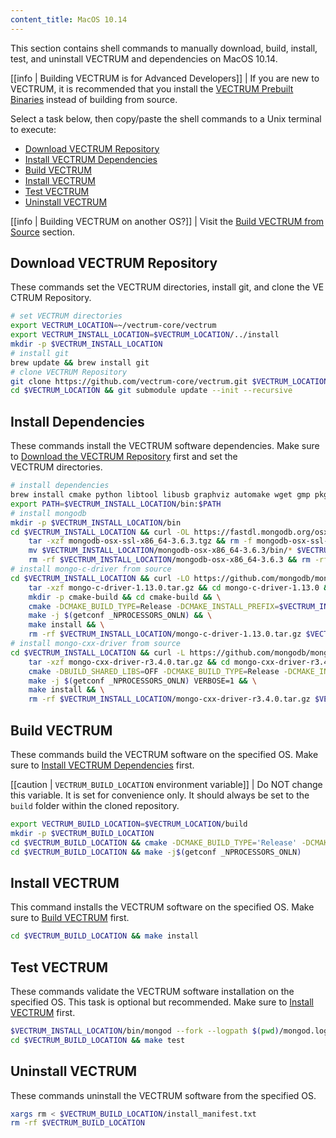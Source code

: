 ```yaml
---
content_title: MacOS 10.14
---
```


This section contains shell commands to manually download, build, install, test, and uninstall VECTRUM and dependencies on MacOS 10.14.

[[info | Building VECTRUM is for Advanced Developers]]
| If you are new to VECTRUM, it is recommended that you install the [VECTRUM Prebuilt Binaries](../../../00_install-prebuilt-binaries.md) instead of building from source.

Select a task below, then copy/paste the shell commands to a Unix terminal to execute:

* [Download VECTRUM Repository](#download-vectrum-repository)
* [Install VECTRUM Dependencies](#install-vectrum-dependencies)
* [Build VECTRUM](#build-vectrum)
* [Install VECTRUM](#install-vectrum)
* [Test VECTRUM](#test-vectrum)
* [Uninstall VECTRUM](#uninstall-vectrum)

[[info | Building VECTRUM on another OS?]]
| Visit the [Build VECTRUM from Source](../../index.md) section.

## Download VECTRUM Repository
These commands set the VECTRUM directories, install git, and clone the VECTRUM Repository.
```sh
# set VECTRUM directories
export VECTRUM_LOCATION=~/vectrum-core/vectrum
export VECTRUM_INSTALL_LOCATION=$VECTRUM_LOCATION/../install
mkdir -p $VECTRUM_INSTALL_LOCATION
# install git
brew update && brew install git
# clone VECTRUM Repository
git clone https://github.com/vectrum-core/vectrum.git $VECTRUM_LOCATION
cd $VECTRUM_LOCATION && git submodule update --init --recursive
```

## Install Dependencies
These commands install the VECTRUM software dependencies. Make sure to [Download the VECTRUM Repository](#download-vectrum-repository) first and set the VECTRUM directories.
```sh
# install dependencies
brew install cmake python libtool libusb graphviz automake wget gmp pkgconfig doxygen openssl@1.1 jq boost || :
export PATH=$VECTRUM_INSTALL_LOCATION/bin:$PATH
# install mongodb
mkdir -p $VECTRUM_INSTALL_LOCATION/bin
cd $VECTRUM_INSTALL_LOCATION && curl -OL https://fastdl.mongodb.org/osx/mongodb-osx-ssl-x86_64-3.6.3.tgz
    tar -xzf mongodb-osx-ssl-x86_64-3.6.3.tgz && rm -f mongodb-osx-ssl-x86_64-3.6.3.tgz && \
    mv $VECTRUM_INSTALL_LOCATION/mongodb-osx-x86_64-3.6.3/bin/* $VECTRUM_INSTALL_LOCATION/bin/ && \
    rm -rf $VECTRUM_INSTALL_LOCATION/mongodb-osx-x86_64-3.6.3 && rm -rf $VECTRUM_INSTALL_LOCATION/mongodb-osx-ssl-x86_64-3.6.3.tgz
# install mongo-c-driver from source
cd $VECTRUM_INSTALL_LOCATION && curl -LO https://github.com/mongodb/mongo-c-driver/releases/download/1.13.0/mongo-c-driver-1.13.0.tar.gz && \
    tar -xzf mongo-c-driver-1.13.0.tar.gz && cd mongo-c-driver-1.13.0 && \
    mkdir -p cmake-build && cd cmake-build && \
    cmake -DCMAKE_BUILD_TYPE=Release -DCMAKE_INSTALL_PREFIX=$VECTRUM_INSTALL_LOCATION -DENABLE_BSON=ON -DENABLE_SSL=DARWIN -DENABLE_AUTOMATIC_INIT_AND_CLEANUP=OFF -DENABLE_STATIC=ON -DENABLE_ICU=OFF -DENABLE_SASL=OFF -DENABLE_SNAPPY=OFF .. && \
    make -j $(getconf _NPROCESSORS_ONLN) && \
    make install && \
    rm -rf $VECTRUM_INSTALL_LOCATION/mongo-c-driver-1.13.0.tar.gz $VECTRUM_INSTALL_LOCATION/mongo-c-driver-1.13.0
# install mongo-cxx-driver from source
cd $VECTRUM_INSTALL_LOCATION && curl -L https://github.com/mongodb/mongo-cxx-driver/archive/r3.4.0.tar.gz -o mongo-cxx-driver-r3.4.0.tar.gz && \
    tar -xzf mongo-cxx-driver-r3.4.0.tar.gz && cd mongo-cxx-driver-r3.4.0/build && \
    cmake -DBUILD_SHARED_LIBS=OFF -DCMAKE_BUILD_TYPE=Release -DCMAKE_INSTALL_PREFIX=$VECTRUM_INSTALL_LOCATION .. && \
    make -j $(getconf _NPROCESSORS_ONLN) VERBOSE=1 && \
    make install && \
    rm -rf $VECTRUM_INSTALL_LOCATION/mongo-cxx-driver-r3.4.0.tar.gz $VECTRUM_INSTALL_LOCATION/mongo-cxx-driver-r3.4.0
```

## Build VECTRUM
These commands build the VECTRUM software on the specified OS. Make sure to [Install VECTRUM Dependencies](#install-vectrum-dependencies) first.

[[caution | `VECTRUM_BUILD_LOCATION` environment variable]]
| Do NOT change this variable. It is set for convenience only. It should always be set to the `build` folder within the cloned repository.

```sh
export VECTRUM_BUILD_LOCATION=$VECTRUM_LOCATION/build
mkdir -p $VECTRUM_BUILD_LOCATION
cd $VECTRUM_BUILD_LOCATION && cmake -DCMAKE_BUILD_TYPE='Release' -DCMAKE_INSTALL_PREFIX=$VECTRUM_INSTALL_LOCATION -DBUILD_MONGO_DB_PLUGIN=true $VECTRUM_LOCATION
cd $VECTRUM_BUILD_LOCATION && make -j$(getconf _NPROCESSORS_ONLN)
```

## Install VECTRUM
This command installs the VECTRUM software on the specified OS. Make sure to [Build VECTRUM](#build-vectrum) first.
```sh
cd $VECTRUM_BUILD_LOCATION && make install
```

## Test VECTRUM
These commands validate the VECTRUM software installation on the specified OS. This task is optional but recommended. Make sure to [Install VECTRUM](#install-vectrum) first.
```sh
$VECTRUM_INSTALL_LOCATION/bin/mongod --fork --logpath $(pwd)/mongod.log --dbpath $(pwd)/mongodata
cd $VECTRUM_BUILD_LOCATION && make test
```

## Uninstall VECTRUM
These commands uninstall the VECTRUM software from the specified OS.
```sh
xargs rm < $VECTRUM_BUILD_LOCATION/install_manifest.txt
rm -rf $VECTRUM_BUILD_LOCATION
```
